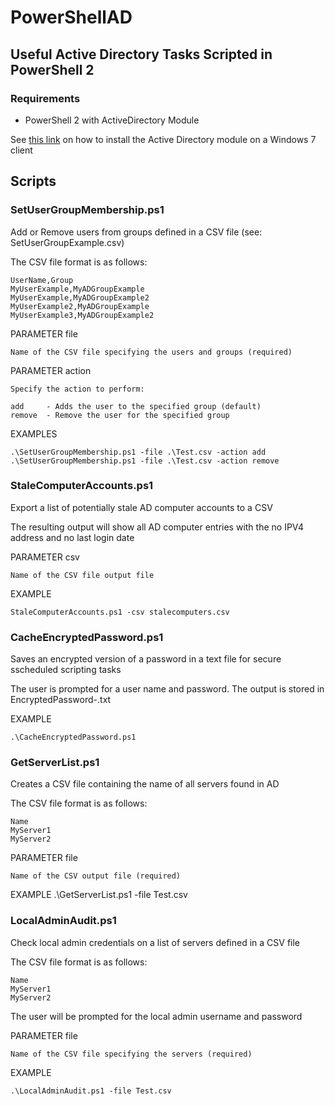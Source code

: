 # PowerShellAD #

## Useful Active Directory Tasks Scripted in PowerShell 2 ##

### Requirements ###

*	PowerShell 2 with ActiveDirectory Module

See [this link][psad] on how to install the Active Directory module on a Windows 7 client

## Scripts ##

### SetUserGroupMembership.ps1 ###

Add or Remove users from groups defined in a CSV file (see: SetUserGroupExample.csv)

The CSV file format is as follows:

	UserName,Group
	MyUserExample,MyADGroupExample
	MyUserExample,MyADGroupExample2
	MyUserExample2,MyADGroupExample
	MyUserExample3,MyADGroupExample2

PARAMETER file

	Name of the CSV file specifying the users and groups (required)

PARAMETER action

	Specify the action to perform:

	add 	- Adds the user to the specified group (default)
	remove  - Remove the user for the specified group

EXAMPLES

    .\SetUserGroupMembership.ps1 -file .\Test.csv -action add  
    .\SetUserGroupMembership.ps1 -file .\Test.csv -action remove

### StaleComputerAccounts.ps1 ###

Export a list of potentially stale AD computer accounts to a CSV

The resulting output will show all AD computer entries with the no IPV4 address
and no last login date

PARAMETER csv

	Name of the CSV file output file

EXAMPLE

    StaleComputerAccounts.ps1 -csv stalecomputers.csv

### CacheEncryptedPassword.ps1 ###

Saves an encrypted version of a password in a text file for secure sscheduled scripting tasks

The user is prompted for a user name and password. The output is stored in EncryptedPassword-<username>.txt

EXAMPLE

    .\CacheEncryptedPassword.ps1

### GetServerList.ps1 ###

Creates a CSV file containing the name of all servers found in AD

The CSV file format is as follows:

    Name
    MyServer1
    MyServer2

PARAMETER file

    Name of the CSV output file (required)

EXAMPLE
    .\GetServerList.ps1 -file Test.csv

### LocalAdminAudit.ps1 ###

Check local admin credentials on a list of servers defined in a CSV file

The CSV file format is as follows:

    Name
    MyServer1
    MyServer2

The user will be prompted for the local admin username and password

PARAMETER file

    Name of the CSV file specifying the servers (required)

EXAMPLE

    .\LocalAdminAudit.ps1 -file Test.csv

[psad]:http://blogs.msdn.com/b/rkramesh/archive/2012/01/17/how-to-add-active-directory-module-in-powershell-in-windows-7.aspx
